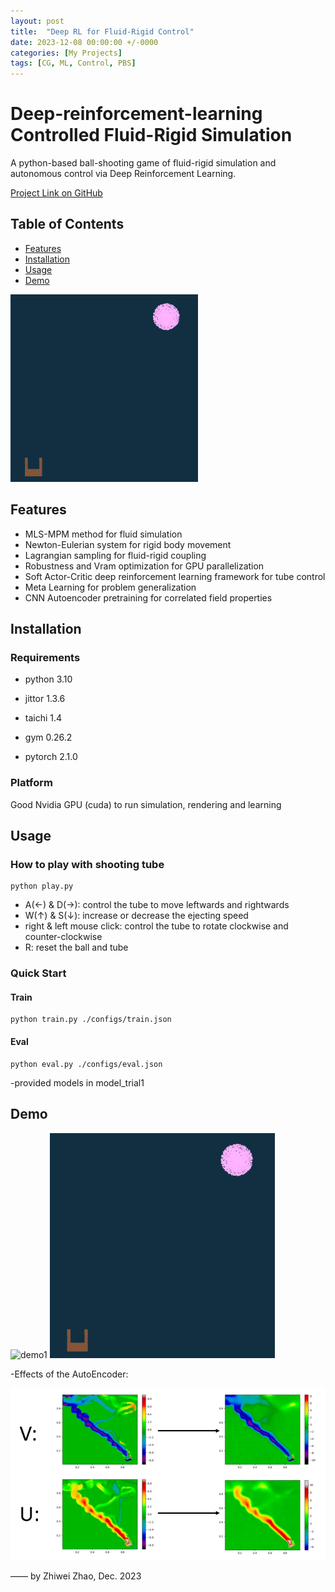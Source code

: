 ```yaml
---
layout: post
title:  "Deep RL for Fluid-Rigid Control"
date: 2023-12-08 00:00:00 +/-0000
categories: [My Projects]
tags: [CG, ML, Control, PBS]
---
```


# Deep-reinforcement-learning Controlled Fluid-Rigid Simulation

A python-based ball-shooting game of fluid-rigid simulation and autonomous control via Deep Reinforcement Learning. 

[Project Link on GitHub](https://github.com/Furkath/DRL_controlled_fluid-rigid_simulation)

## Table of Contents

- [Features](#features)
- [Installation](#installation)
- [Usage](#usage)
- [Demo](#demo)
<!-- [Contributing](#contributing) -->
<!-- [License](#license) -->
<!-- [Acknowledgements](#acknowledgements) -->

<img src="assets/images/DRL_MLSMPM/trained.gif" alt="demo" width="300" height="300" /> 

## Features

- MLS-MPM method for fluid simulation
- Newton-Eulerian system for rigid body movement
- Lagrangian sampling for fluid-rigid coupling
- Robustness and Vram optimization for GPU parallelization
- Soft Actor-Critic deep reinforcement learning framework for tube control
- Meta Learning for problem generalization
- CNN Autoencoder pretraining for correlated field properties 


## Installation

### Requirements

* python 3.10

* jittor 1.3.6

* taichi 1.4

<!-- * tensorboardX 2.5.1 -->

* gym 0.26.2

* pytorch 2.1.0

### Platform
 Good Nvidia GPU (cuda) to run simulation, rendering and learning 


## Usage

### How to play with shooting tube
```
python play.py
```
- A(&leftarrow;) & D(&rightarrow;): control the tube to move leftwards and rightwards
- W(&uparrow;) & S(&downarrow;): increase or decrease the ejecting speed
- right & left mouse click: control the tube to rotate clockwise and counter-clockwise
- R: reset the ball and tube

### Quick Start

#### Train

```
python train.py ./configs/train.json
```

#### Eval

```
python eval.py ./configs/eval.json
```
 -provided models in model_trial1

 
## Demo

<img src="assets/images/DRL_MLSMPM/demo.gif" alt="demo1" width="360" height="360" /> 

<img src="assets/images/DRL_MLSMPM/trained.gif" alt="demo2" width="360" height="360" /> 

-Effects of the AutoEncoder:

<img src="assets/images/DRL_MLSMPM/autuoencoder.png" alt="demo3" />

—— by Zhiwei Zhao, Dec. 2023
